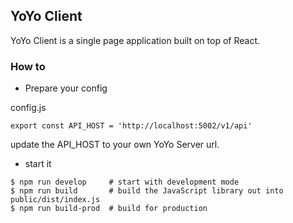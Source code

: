 ## YoYo Client

YoYo Client is a single page application built on top of React.

### How to

* Prepare your config

config.js
```
export const API_HOST = 'http://localhost:5002/v1/api'
```

update the API_HOST to your own YoYo Server url.

* start it

```
$ npm run develop     # start with development mode
$ npm run build       # build the JavaScript library out into public/dist/index.js
$ npm run build-prod  # build for production
```

